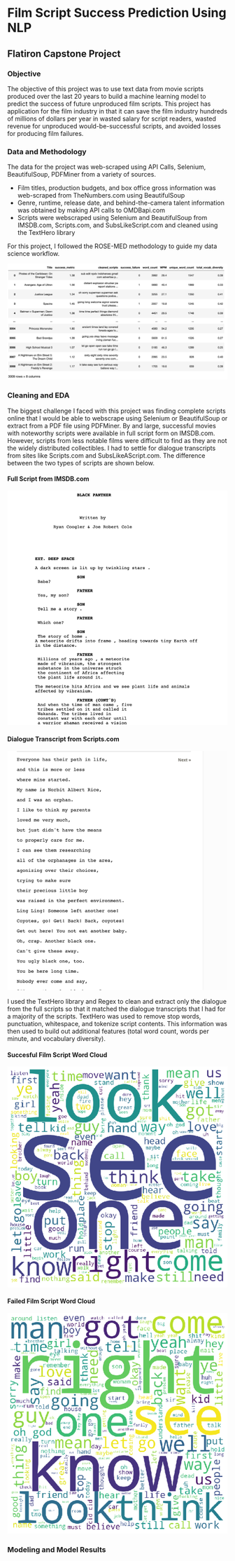 # Film Script Success Prediction Using NLP
## Flatiron Capstone Project

### Objective

The objective of this project was to use text data from movie scripts produced over the last 20 years to build a machine learning model to predict the success of future unproduced film scripts. This project has application for the film industry in that it can save the film industry hundreds of millions of dollars per year in wasted salary for script readers, wasted revenue for unproduced would-be-successful scripts, and avoided losses for producing film failures. 

### Data and Methodology

The data for the project was web-scraped using API Calls, Selenium, BeautifulSoup, PDFMiner from a variety of sources. 

- Film titles, production budgets, and box office gross information was web-scraped from TheNumbers.com using BeautifulSoup
- Genre, runtime, release date, and behind-the-camera talent information was obtained by making API calls to OMDBapi.com
- Scripts were webscraped using Selenium and BeautifulSoup from IMSDB.com, Scripts.com, and SubsLikeScript.com and cleaned using the TextHero library

For this project, I followed the ROSE-MED methodology to guide my data science workflow. 

<img src='/figures/df.png' />

### Cleaning and EDA

The biggest challenge I faced with this project was finding complete scripts online that I would be able to webscrape using Selenium or BeautifulSoup or extract from a PDF file using PDFMiner. By and large, successful movies with noteworthy scripts were available in full script form on IMSDB.com. However, scripts from less notable films were difficult to find as they are not the widely distributed collectibles. I had to settle for dialogue transcripts from sites like Scripts.com and SubsLikeAScript.com. The difference between the two types of scripts are shown below. 


#### Full Script from IMSDB.com
<img src='figures/bp_script.png' />


#### Dialogue Transcript from Scripts.com
<img src='figures/norbit_script.png' />

I used the TextHero library and Regex to clean and extract only the dialogue from the full scripts so that it matched the dialogue transcripts that I had for a majority of the scripts. TextHero was used to remove stop words, punctuation, whitespace, and tokenize script contents. This information was then used to build out additional features (total word count, words per minute, and vocabulary diversity). 

#### Succesful Film Script Word Cloud
<img src='figures/pos script word cloud.png' />

#### Failed Film Script Word Cloud
<img src='figures/neg script word cloud.png' />

### Modeling and Model Results
